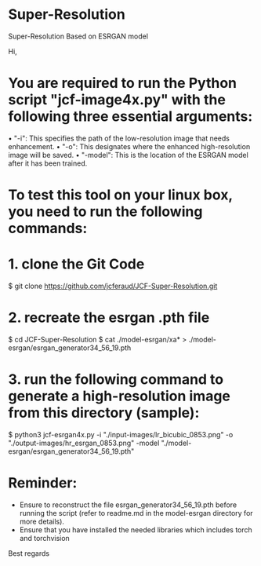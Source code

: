 # Super-Resolution
Super-Resolution Based on ESRGAN model

Hi,

# You are required to run the Python script "jcf-image4x.py" with the following three essential arguments:
• "-i": This specifies the path of the low-resolution image that needs enhancement.
• "-o": This designates where the enhanced high-resolution image will be saved.
• "-model": This is the location of the ESRGAN model after it has been trained.

# To test this tool on your linux box, you need to run the following commands:

# 1. clone the Git Code
$ git clone https://github.com/jcferaud/JCF-Super-Resolution.git

# 2. recreate the esrgan .pth file
$ cd JCF-Super-Resolution
$ cat ./model-esrgan/xa* > ./model-esrgan/esrgan_generator34_56_19.pth

# 3. run the following command to generate a high-resolution image from this directory (sample):
$ python3 jcf-esrgan4x.py -i "./input-images/lr_bicubic_0853.png" -o "./output-images/hr_esrgan_0853.png" -model "./model-esrgan/esrgan_generator34_56_19.pth"

# Reminder:
- Ensure to reconstruct the file esrgan_generator34_56_19.pth before running the script (refer to readme.md in the model-esrgan directory for more details).
- Ensure that you have installed the needed libraries which includes torch and torchvision 

Best regards

